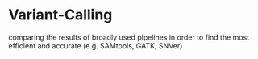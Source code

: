 # Variant-Calling
comparing the results of broadly used pipelines in order to find the most efficient and accurate (e.g. SAMtools, GATK, SNVer)
